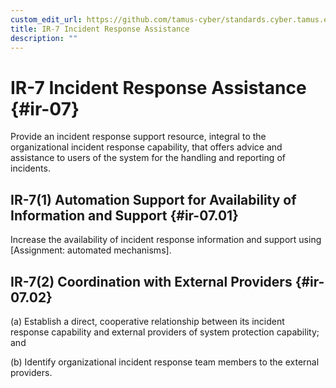 ```yaml
---
custom_edit_url: https://github.com/tamus-cyber/standards.cyber.tamus.edu/tree/main/content/tamus.edu/TAMUS_profile.xml
title: IR-7 Incident Response Assistance
description: ""
---
```


# IR-7 Incident Response Assistance {#ir-07}

Provide an incident response support resource, integral to the organizational incident response capability, that offers advice and assistance to users of the system for the handling and reporting of incidents.

## IR-7(1) Automation Support for Availability of Information and Support {#ir-07.01}

Increase the availability of incident response information and support using [Assignment: automated mechanisms].

## IR-7(2) Coordination with External Providers {#ir-07.02}

(a) Establish a direct, cooperative relationship between its incident response capability and external providers of system protection capability; and

(b) Identify organizational incident response team members to the external providers.

